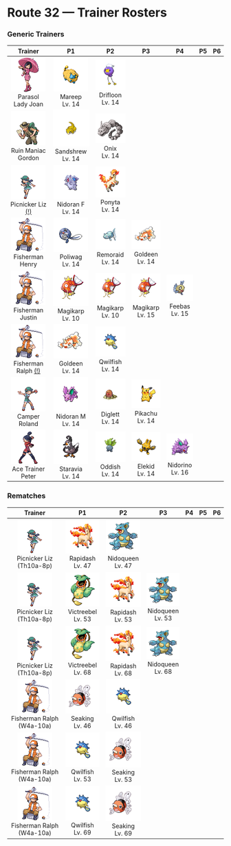 # Route 32 — Trainer Rosters

### Generic Trainers

| Trainer | P1 | P2 | P3 | P4 | P5 | P6 |
|:-------:|:--:|:--:|:--:|:--:|:--:|:--:|
| ![Parasol Lady Joan](../../assets/trainers/parasol_lady.png "Parasol Lady Joan")<br>Parasol Lady Joan | ![Mareep](../../assets/sprites/mareep/front.gif "Mareep: Its fleece grows continually. In the summer, the fleece is fully shed, but it grows back in a week.")<br>Mareep<br>Lv. 14 | ![Drifloon](../../assets/sprites/drifloon/front.gif "Drifloon: It is whispered that any child who mistakes DRIFLOON for a balloon and holds on to it could wind up missing.")<br>Drifloon<br>Lv. 14 |
| ![Ruin Maniac Gordon](../../assets/trainers/ruin_maniac.png "Ruin Maniac Gordon")<br>Ruin Maniac Gordon | ![Sandshrew](../../assets/sprites/sandshrew/front.gif "Sandshrew: Disliking water, it lives in deep burrows in arid areas. It can roll itself instantly into a ball.")<br>Sandshrew<br>Lv. 14 | ![Onix](../../assets/sprites/onix/front.gif "Onix: It rapidly bores through the ground at 50 mph by squirming and twisting its massive, rugged body.")<br>Onix<br>Lv. 14 |
| ![Picnicker Liz (!)](../../assets/trainers/picnicker.png "Picnicker Liz (!)")<br>Picnicker Liz [(!)](#rematches) | ![Nidoran F](../../assets/sprites/nidoran-f/front.gif "Nidoran F: Although not very combative, it will torment its foes with poison spikes if it is threatened in any way.")<br>Nidoran F<br>Lv. 14 | ![Ponyta](../../assets/sprites/ponyta/front.gif "Ponyta: Its hind legs, which have hooves that are harder than diamond, kick back at any presence it senses behind it.")<br>Ponyta<br>Lv. 14 |
| ![Fisherman Henry](../../assets/trainers/fisherman.png "Fisherman Henry")<br>Fisherman Henry | ![Poliwag](../../assets/sprites/poliwag/front.gif "Poliwag: The direction of its belly spiral differs by area. The equator is thought to have an effect on this.")<br>Poliwag<br>Lv. 14 | ![Remoraid](../../assets/sprites/remoraid/front.gif "Remoraid: Using its dorsal fin as a suction pad, it clings to a MANTINE’s underside to scavenge for leftovers.")<br>Remoraid<br>Lv. 14 | ![Goldeen](../../assets/sprites/goldeen/front.gif "Goldeen: A strong swimmer, it is capable of swimming nonstop up fast streams at a steady speed of five knots per hour.")<br>Goldeen<br>Lv. 14 |
| ![Fisherman Justin](../../assets/trainers/fisherman.png "Fisherman Justin")<br>Fisherman Justin | ![Magikarp](../../assets/sprites/magikarp/front.gif "Magikarp: For no reason, it jumps and splashes about, making it easy for predators like PIDGEOTTO to catch it mid-jump.")<br>Magikarp<br>Lv. 10 | ![Magikarp](../../assets/sprites/magikarp/front.gif "Magikarp: For no reason, it jumps and splashes about, making it easy for predators like PIDGEOTTO to catch it mid-jump.")<br>Magikarp<br>Lv. 10 | ![Magikarp](../../assets/sprites/magikarp/front.gif "Magikarp: For no reason, it jumps and splashes about, making it easy for predators like PIDGEOTTO to catch it mid-jump.")<br>Magikarp<br>Lv. 15 | ![Feebas](../../assets/sprites/feebas/front.gif "Feebas: It is the shabbiest Pokémon of all. It forms in schools and lives at the bottom of rivers.")<br>Feebas<br>Lv. 15 |
| ![Fisherman Ralph (!)](../../assets/trainers/fisherman.png "Fisherman Ralph (!)")<br>Fisherman Ralph [(!)](#rematches) | ![Goldeen](../../assets/sprites/goldeen/front.gif "Goldeen: A strong swimmer, it is capable of swimming nonstop up fast streams at a steady speed of five knots per hour.")<br>Goldeen<br>Lv. 14 | ![Qwilfish](../../assets/sprites/qwilfish/front.gif "Qwilfish: The small spikes covering its body developed from scales. They inject a toxin that causes fainting.")<br>Qwilfish<br>Lv. 14 |
| ![Camper Roland](../../assets/trainers/camper.png "Camper Roland")<br>Camper Roland | ![Nidoran M](../../assets/sprites/nidoran-m/front.gif "Nidoran M: It raises its big ears to check its surroundings. It will strike first if it senses any danger.")<br>Nidoran M<br>Lv. 14 | ![Diglett](../../assets/sprites/diglett/front.gif "Diglett: If a DIGLETT digs through a field, it leaves the soil perfectly tilled and ideal for planting crops.")<br>Diglett<br>Lv. 14 | ![Pikachu](../../assets/sprites/pikachu/front.gif "Pikachu: It raises its tail to check its surroundings. The tail is sometimes struck by lightning in this pose.")<br>Pikachu<br>Lv. 14 |
| ![Ace Trainer Peter](../../assets/trainers/ace_trainer.png "Ace Trainer Peter")<br>Ace Trainer Peter | ![Staravia](../../assets/sprites/staravia/front.gif "Staravia: They maintain huge flocks, although fierce scuffles break out between various flocks.")<br>Staravia<br>Lv. 14 | ![Oddish](../../assets/sprites/oddish/front.gif "Oddish: If exposed to moonlight, it starts to move. It roams far and wide at night to scatter its seeds.")<br>Oddish<br>Lv. 14 | ![Elekid](../../assets/sprites/elekid/front.gif "Elekid: Even in the most vicious storm, this Pokémon plays happily if thunder rumbles in the sky.")<br>Elekid<br>Lv. 14 | ![Nidorino](../../assets/sprites/nidorino/front.gif "Nidorino: Quick to anger, it stabs enemies with its horn to inject a powerful poison when it becomes agitated.")<br>Nidorino<br>Lv. 16 |


### Rematches

| Trainer | P1 | P2 | P3 | P4 | P5 | P6 |
|:-------:|:--:|:--:|:--:|:--:|:--:|:--:|
| ![Picnicker Liz (Th10a-8p)](../../assets/trainers/picnicker.png "Picnicker Liz (Th10a-8p)")<br>Picnicker Liz (Th10a-8p) | ![Rapidash](../../assets/sprites/rapidash/front.gif "Rapidash: With incredible acceleration, it reaches its top speed of 150 mph after running just 10 steps.")<br>Rapidash<br>Lv. 47 | ![Nidoqueen](../../assets/sprites/nidoqueen/front.gif "Nidoqueen: It uses its scaly, rugged body to seal the entrance of its nest and protect its young from predators.")<br>Nidoqueen<br>Lv. 47 |
| ![Picnicker Liz (Th10a-8p)](../../assets/trainers/picnicker.png "Picnicker Liz (Th10a-8p)")<br>Picnicker Liz (Th10a-8p) | ![Victreebel](../../assets/sprites/victreebel/front.gif "Victreebel: This horrifying plant Pokémon attracts prey with aromatic honey, then melts them in its mouth.")<br>Victreebel<br>Lv. 53 | ![Rapidash](../../assets/sprites/rapidash/front.gif "Rapidash: With incredible acceleration, it reaches its top speed of 150 mph after running just 10 steps.")<br>Rapidash<br>Lv. 53 | ![Nidoqueen](../../assets/sprites/nidoqueen/front.gif "Nidoqueen: It uses its scaly, rugged body to seal the entrance of its nest and protect its young from predators.")<br>Nidoqueen<br>Lv. 53 |
| ![Picnicker Liz (Th10a-8p)](../../assets/trainers/picnicker.png "Picnicker Liz (Th10a-8p)")<br>Picnicker Liz (Th10a-8p) | ![Victreebel](../../assets/sprites/victreebel/front.gif "Victreebel: This horrifying plant Pokémon attracts prey with aromatic honey, then melts them in its mouth.")<br>Victreebel<br>Lv. 68 | ![Rapidash](../../assets/sprites/rapidash/front.gif "Rapidash: With incredible acceleration, it reaches its top speed of 150 mph after running just 10 steps.")<br>Rapidash<br>Lv. 68 | ![Nidoqueen](../../assets/sprites/nidoqueen/front.gif "Nidoqueen: It uses its scaly, rugged body to seal the entrance of its nest and protect its young from predators.")<br>Nidoqueen<br>Lv. 68 |
| ![Fisherman Ralph (W4a-10a)](../../assets/trainers/fisherman.png "Fisherman Ralph (W4a-10a)")<br>Fisherman Ralph (W4a-10a) | ![Seaking](../../assets/sprites/seaking/front.gif "Seaking: Using its horn, it bores holes in riverbed boulders, making nests to prevent its eggs from washing away.")<br>Seaking<br>Lv. 46 | ![Qwilfish](../../assets/sprites/qwilfish/front.gif "Qwilfish: The small spikes covering its body developed from scales. They inject a toxin that causes fainting.")<br>Qwilfish<br>Lv. 46 |
| ![Fisherman Ralph (W4a-10a)](../../assets/trainers/fisherman.png "Fisherman Ralph (W4a-10a)")<br>Fisherman Ralph (W4a-10a) | ![Qwilfish](../../assets/sprites/qwilfish/front.gif "Qwilfish: The small spikes covering its body developed from scales. They inject a toxin that causes fainting.")<br>Qwilfish<br>Lv. 53 | ![Seaking](../../assets/sprites/seaking/front.gif "Seaking: Using its horn, it bores holes in riverbed boulders, making nests to prevent its eggs from washing away.")<br>Seaking<br>Lv. 53 |
| ![Fisherman Ralph (W4a-10a)](../../assets/trainers/fisherman.png "Fisherman Ralph (W4a-10a)")<br>Fisherman Ralph (W4a-10a) | ![Qwilfish](../../assets/sprites/qwilfish/front.gif "Qwilfish: The small spikes covering its body developed from scales. They inject a toxin that causes fainting.")<br>Qwilfish<br>Lv. 69 | ![Seaking](../../assets/sprites/seaking/front.gif "Seaking: Using its horn, it bores holes in riverbed boulders, making nests to prevent its eggs from washing away.")<br>Seaking<br>Lv. 69 |

